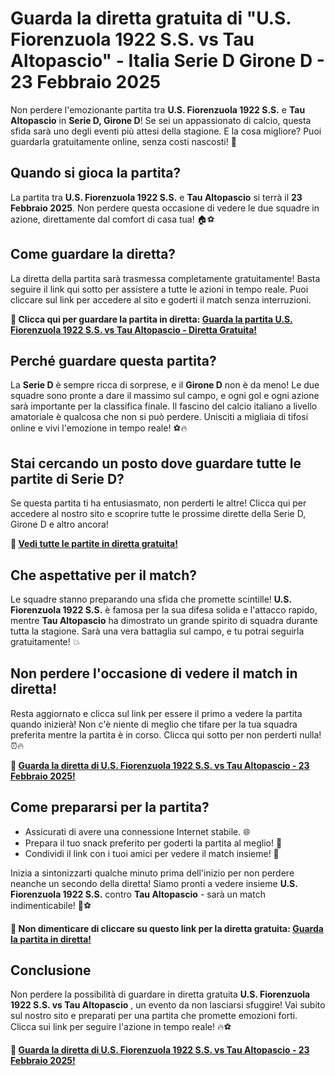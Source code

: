 # Guarda la diretta gratuita di "U.S. Fiorenzuola 1922 S.S. vs Tau Altopascio" - Italia Serie D Girone D - 23 Febbraio 2025

Non perdere l'emozionante partita tra **U.S. Fiorenzuola 1922 S.S.** e **Tau Altopascio** in **Serie D, Girone D**! Se sei un appassionato di calcio, questa sfida sarà uno degli eventi più attesi della stagione. E la cosa migliore? Puoi guardarla gratuitamente online, senza costi nascosti! 🎉

## Quando si gioca la partita?

La partita tra **U.S. Fiorenzuola 1922 S.S.** e **Tau Altopascio** si terrà il **23 Febbraio 2025**. Non perdere questa occasione di vedere le due squadre in azione, direttamente dal comfort di casa tua! 🏠⚽

## Come guardare la diretta?

La diretta della partita sarà trasmessa completamente gratuitamente! Basta seguire il link qui sotto per assistere a tutte le azioni in tempo reale. Puoi cliccare sul link per accedere al sito e goderti il match senza interruzioni.

**📌 Clicca qui per guardare la partita in diretta: [Guarda la partita U.S. Fiorenzuola 1922 S.S. vs Tau Altopascio - Diretta Gratuita!](https://tinyurl.com/livestreamfreeo?st=U.S.+Fiorenzuola+1922+S.S.+vs+Tau+Altopascio&si=gh)**

## Perché guardare questa partita?

La **Serie D** è sempre ricca di sorprese, e il **Girone D** non è da meno! Le due squadre sono pronte a dare il massimo sul campo, e ogni gol e ogni azione sarà importante per la classifica finale. Il fascino del calcio italiano a livello amatoriale è qualcosa che non si può perdere. Unisciti a migliaia di tifosi online e vivi l'emozione in tempo reale! ⚽🔥

## Stai cercando un posto dove guardare tutte le partite di Serie D?

Se questa partita ti ha entusiasmato, non perderti le altre! Clicca qui per accedere al nostro sito e scoprire tutte le prossime dirette della Serie D, Girone D e altro ancora!

**📌 [Vedi tutte le partite in diretta gratuita!](https://tinyurl.com/livestreamfreeo?st=U.S.+Fiorenzuola+1922+S.S.+vs+Tau+Altopascio&si=gh)**

## Che aspettative per il match?

Le squadre stanno preparando una sfida che promette scintille! **U.S. Fiorenzuola 1922 S.S.** è famosa per la sua difesa solida e l'attacco rapido, mentre **Tau Altopascio** ha dimostrato un grande spirito di squadra durante tutta la stagione. Sarà una vera battaglia sul campo, e tu potrai seguirla gratuitamente! 💥

## Non perdere l'occasione di vedere il match in diretta!

Resta aggiornato e clicca sul link per essere il primo a vedere la partita quando inizierà! Non c'è niente di meglio che tifare per la tua squadra preferita mentre la partita è in corso. Clicca qui sotto per non perderti nulla! ⏰🔥

**📌 [Guarda la diretta di U.S. Fiorenzuola 1922 S.S. vs Tau Altopascio - 23 Febbraio 2025!](https://tinyurl.com/livestreamfreeo?st=U.S.+Fiorenzuola+1922+S.S.+vs+Tau+Altopascio&si=gh)**

## Come prepararsi per la partita?

- Assicurati di avere una connessione Internet stabile. 🌐
- Prepara il tuo snack preferito per goderti la partita al meglio! 🍿
- Condividi il link con i tuoi amici per vedere il match insieme! 🤩

Inizia a sintonizzarti qualche minuto prima dell'inizio per non perdere neanche un secondo della diretta! Siamo pronti a vedere insieme **U.S. Fiorenzuola 1922 S.S.** contro **Tau Altopascio** - sarà un match indimenticabile! 🎉⚽

**📌 Non dimenticare di cliccare su questo link per la diretta gratuita: [Guarda la partita in diretta!](https://tinyurl.com/livestreamfreeo?st=U.S.+Fiorenzuola+1922+S.S.+vs+Tau+Altopascio&si=gh)**

## Conclusione

Non perdere la possibilità di guardare in diretta gratuita **U.S. Fiorenzuola 1922 S.S. vs Tau Altopascio** , un evento da non lasciarsi sfuggire! Vai subito sul nostro sito e preparati per una partita che promette emozioni forti. Clicca sui link per seguire l'azione in tempo reale! 🔥⚽

**📌 [Guarda la diretta di U.S. Fiorenzuola 1922 S.S. vs Tau Altopascio - 23 Febbraio 2025!](https://tinyurl.com/livestreamfreeo?st=U.S.+Fiorenzuola+1922+S.S.+vs+Tau+Altopascio&si=gh)**
